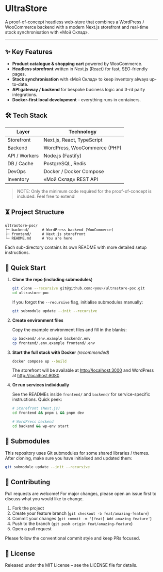 # UltraStore

A proof-of-concept headless web-store that combines a WordPress / WooCommerce backend with a modern Next.js storefront and real-time stock synchronisation with «Мой Склад».

---

## ✨ Key Features

- **Product catalogue & shopping cart** powered by WooCommerce.
- **Headless storefront** written in Next.js (React) for fast, SEO-friendly pages.
- **Stock synchronisation** with «Мой Склад» to keep inventory always up-to-date.
- **API gateway / backend** for bespoke business logic and 3-rd party integrations.
- **Docker-first local development** – everything runs in containers.

## 🛠 Tech Stack

| Layer        | Technology |
|--------------|------------|
| Storefront   | Next.js, React, TypeScript |
| Backend      | WordPress, WooCommerce (PHP) |
| API / Workers| Node.js (Fastify) |
| DB / Cache   | PostgreSQL, Redis |
| DevOps       | Docker / Docker Compose |
| Inventory    | «Мой Склад» REST API |

> NOTE: Only the minimum code required for the proof-of-concept is included. Feel free to extend!

## ⏳ Project Structure

```
ultrastore-poc/
├─ backend/      # WordPress backend (WooCommerce)
├─ frontend/     # Next.js storefront
└─ README.md     # You are here
```

Each sub-directory contains its own README with more detailed setup instructions.

## 🚀 Quick Start

1. **Clone the repo (including submodules)**

   ```bash
   git clone --recursive git@github.com:<you>/ultrastore-poc.git
   cd ultrastore-poc
   ```

   If you forgot the `--recursive` flag, initialise submodules manually:

   ```bash
   git submodule update --init --recursive
   ```

2. **Create environment files**

   Copy the example environment files and fill in the blanks:

   ```bash
   cp backend/.env.example backend/.env
   cp frontend/.env.example frontend/.env
   ```

3. **Start the full stack with Docker** *(recommended)*

   ```bash
   docker compose up --build
   ```

   The storefront will be available at <http://localhost:3000> and WordPress at <http://localhost:8080>.

4. **Or run services individually**

   See the READMEs inside `frontend/` and `backend/` for service-specific instructions. Quick peek:

   ```bash
   # Storefront (Next.js)
   cd frontend && pnpm i && pnpm dev

   # WordPress backend
   cd backend && wp-env start
   ```

## 🧩 Submodules

This repository uses Git submodules for some shared libraries / themes. After cloning, make sure you have initialised and updated them:

```bash
git submodule update --init --recursive
```

## 🤝 Contributing

Pull requests are welcome! For major changes, please open an issue first to discuss what you would like to change.

1. Fork the project
2. Create your feature branch (`git checkout -b feat/amazing-feature`)
3. Commit your changes (`git commit -m '[feat] Add amazing feature'`)
4. Push to the branch (`git push origin feat/amazing-feature`)
5. Open a pull request

Please follow the conventional commit style and keep PRs focused.

## 📄 License

Released under the MIT License – see the LICENSE file for details.
